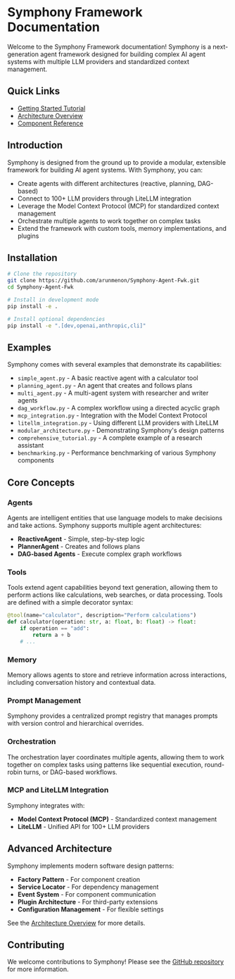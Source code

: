 # Symphony Framework Documentation

Welcome to the Symphony Framework documentation! Symphony is a next-generation agent framework designed for building complex AI agent systems with multiple LLM providers and standardized context management.

## Quick Links

- [Getting Started Tutorial](tutorials/getting_started.md)
- [Architecture Overview](architecture/overview.md)
- [Component Reference](architecture/components.md)

## Introduction

Symphony is designed from the ground up to provide a modular, extensible framework for building AI agent systems. With Symphony, you can:

- Create agents with different architectures (reactive, planning, DAG-based)
- Connect to 100+ LLM providers through LiteLLM integration
- Leverage the Model Context Protocol (MCP) for standardized context management
- Orchestrate multiple agents to work together on complex tasks
- Extend the framework with custom tools, memory implementations, and plugins

## Installation

```bash
# Clone the repository
git clone https://github.com/arunmenon/Symphony-Agent-Fwk.git
cd Symphony-Agent-Fwk

# Install in development mode
pip install -e .

# Install optional dependencies
pip install -e ".[dev,openai,anthropic,cli]"
```

## Examples

Symphony comes with several examples that demonstrate its capabilities:

- `simple_agent.py` - A basic reactive agent with a calculator tool
- `planning_agent.py` - An agent that creates and follows plans
- `multi_agent.py` - A multi-agent system with researcher and writer agents
- `dag_workflow.py` - A complex workflow using a directed acyclic graph
- `mcp_integration.py` - Integration with the Model Context Protocol
- `litellm_integration.py` - Using different LLM providers with LiteLLM
- `modular_architecture.py` - Demonstrating Symphony's design patterns
- `comprehensive_tutorial.py` - A complete example of a research assistant
- `benchmarking.py` - Performance benchmarking of various Symphony components

## Core Concepts

### Agents

Agents are intelligent entities that use language models to make decisions and take actions. Symphony supports multiple agent architectures:

- **ReactiveAgent** - Simple, step-by-step logic
- **PlannerAgent** - Creates and follows plans
- **DAG-based Agents** - Execute complex graph workflows

### Tools

Tools extend agent capabilities beyond text generation, allowing them to perform actions like calculations, web searches, or data processing. Tools are defined with a simple decorator syntax:

```python
@tool(name="calculator", description="Perform calculations")
def calculator(operation: str, a: float, b: float) -> float:
    if operation == "add":
        return a + b
    # ...
```

### Memory

Memory allows agents to store and retrieve information across interactions, including conversation history and contextual data.

### Prompt Management

Symphony provides a centralized prompt registry that manages prompts with version control and hierarchical overrides.

### Orchestration

The orchestration layer coordinates multiple agents, allowing them to work together on complex tasks using patterns like sequential execution, round-robin turns, or DAG-based workflows.

### MCP and LiteLLM Integration

Symphony integrates with:

- **Model Context Protocol (MCP)** - Standardized context management
- **LiteLLM** - Unified API for 100+ LLM providers

## Advanced Architecture

Symphony implements modern software design patterns:

- **Factory Pattern** - For component creation
- **Service Locator** - For dependency management
- **Event System** - For component communication
- **Plugin Architecture** - For third-party extensions
- **Configuration Management** - For flexible settings

See the [Architecture Overview](architecture/overview.md) for more details.

## Contributing

We welcome contributions to Symphony! Please see the [GitHub repository](https://github.com/arunmenon/Symphony-Agent-Fwk) for more information.